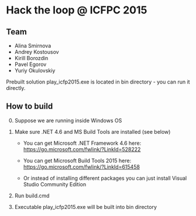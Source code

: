 # Hack the loop @ ICFPC 2015

## Team

* Alina Smirnova
* Andrey Kostousov
* Kirill Borozdin
* Pavel Egorov
* Yuriy Okulovskiy

Prebuilt solution play_icfp2015.exe is located in bin directory - you can run it directly.

## How to build

0. Suppose we are running inside Windows OS

1. Make sure .NET 4.6 and MS Build Tools are installed (see below)

	* You can get Microsoft .NET Framework 4.6 here: https://go.microsoft.com/fwlink/?LinkId=528222

	* You can get Microsoft Build Tools 2015 here: https://go.microsoft.com/fwlink/?LinkId=615458

	* Or instead of installing different packages you can just install Visual Studio Community Edition

2. Run build.cmd

3. Executable play_icfp2015.exe will be built into bin directory
